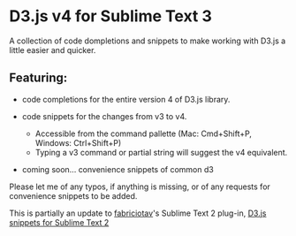 D3.js v4 for Sublime Text 3
===========================

A collection of code dompletions and snippets to make working with D3.js a little easier and quicker.

## Featuring:
* code completions for the entire version 4 of D3.js library.

* code snippets for the changes from v3 to v4.
	* Accessible from the command pallette (Mac: Cmd+Shift+P, Windows: Ctrl+Shift+P)
	* Typing a v3 command or partial string will suggest the v4 equivalent.

* coming soon... convenience snippets of common d3 


Please let me of any typos, if anything is missing, or of any requests for convenience snippets to be added.

This is partially an update to [fabriciotav](https://github.com/fabriciotav)'s Sublime Text 2 plug-in, [D3.js snippets for Sublime Text 2](https://github.com/fabriciotav/d3-snippets-for-sublime-text-2)